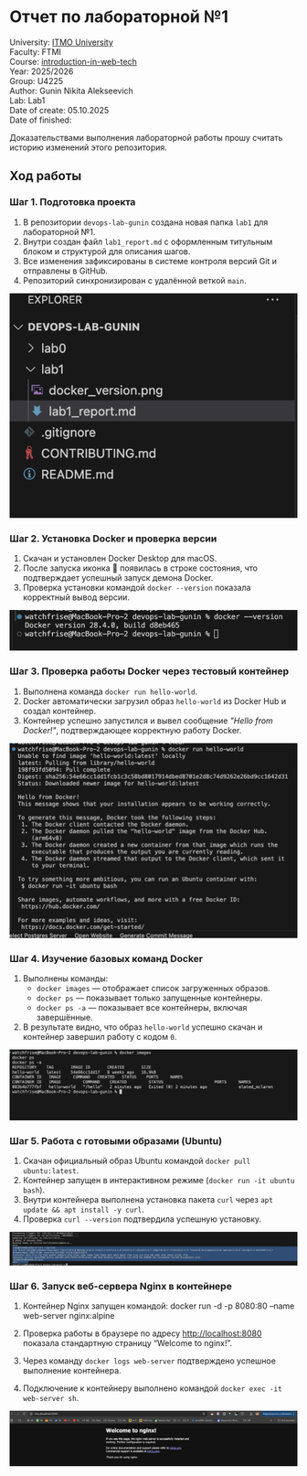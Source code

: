 # Отчет по лабораторной №1

University: [ITMO University](https://itmo.ru/ru/)  
Faculty: FTMI  
Course: [introduction-in-web-tech](https://itmo-ict-faculty.github.io/introduction-in-web-tech)  
Year: 2025/2026  
Group: U4225  
Author: Gunin Nikita Alekseevich  
Lab: Lab1  
Date of create: 05.10.2025  
Date of finished:  

Доказательствами выполнения лабораторной работы прошу считать историю изменений этого репозитория.

## Ход работы


### Шаг 1. Подготовка проекта

1. В репозитории `devops-lab-gunin` создана новая папка `lab1` для лабораторной №1.  
2. Внутри создан файл `lab1_report.md` с оформленным титульным блоком и структурой для описания шагов.  
3. Все изменения зафиксированы в системе контроля версий Git и отправлены в GitHub.  
4. Репозиторий синхронизирован с удалённой веткой `main`.

![lab1_structure.png](lab1_structure.png)


### Шаг 2. Установка Docker и проверка версии
1. Скачан и установлен Docker Desktop для macOS.
2. После запуска иконка 🐳 появилась в строке состояния, что подтверждает успешный запуск демона Docker.
3. Проверка установки командой `docker --version` показала корректный вывод версии.

![docker_version.png](docker_version.png)


### Шаг 3. Проверка работы Docker через тестовый контейнер

1. Выполнена команда `docker run hello-world`.  
2. Docker автоматически загрузил образ `hello-world` из Docker Hub и создал контейнер.  
3. Контейнер успешно запустился и вывел сообщение *"Hello from Docker!"*, подтверждающее корректную работу Docker.  

![hello_world.png](hello_world.png)


### Шаг 4. Изучение базовых команд Docker

1. Выполнены команды:
   - `docker images` — отображает список загруженных образов.  
   - `docker ps` — показывает только запущенные контейнеры.  
   - `docker ps -a` — показывает все контейнеры, включая завершённые.  
2. В результате видно, что образ `hello-world` успешно скачан и контейнер завершил работу с кодом `0`.

![docker_basic_cmds.png](docker_basic_cmds.png)


### Шаг 5. Работа с готовыми образами (Ubuntu)

1. Скачан официальный образ Ubuntu командой `docker pull ubuntu:latest`.  
2. Контейнер запущен в интерактивном режиме (`docker run -it ubuntu bash`).  
3. Внутри контейнера выполнена установка пакета `curl` через `apt update && apt install -y curl`.  
4. Проверка `curl --version` подтвердила успешную установку.  

![ubuntu_curl.png](ubuntu_curl.png)


### Шаг 6. Запуск веб-сервера Nginx в контейнере

1. Контейнер Nginx запущен командой:
docker run -d -p 8080:80 –name web-server nginx:alpine

2. Проверка работы в браузере по адресу [http://localhost:8080](http://localhost:8080) показала стандартную страницу “Welcome to nginx!”.  
3. Через команду `docker logs web-server` подтверждено успешное выполнение контейнера.  
4. Подключение к контейнеру выполнено командой `docker exec -it web-server sh`.

![nginx.png](nginx.png)
